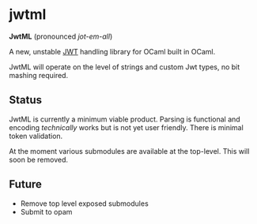 # jwtml
**JwtML** (pronounced *jot-em-all*)

A new, unstable [JWT](http://jwt.io) handling library for OCaml built in OCaml. 

JwtML will operate on the level of strings and custom Jwt types, no bit mashing required. 

## Status

JwtML is currently a minimum viable product. Parsing is functional and encoding *technically* works but is not yet user friendly. There is minimal token validation.



At the moment various submodules are available at the top-level. This will soon be removed.

## Future

* Remove top level exposed submodules
* Submit to opam
